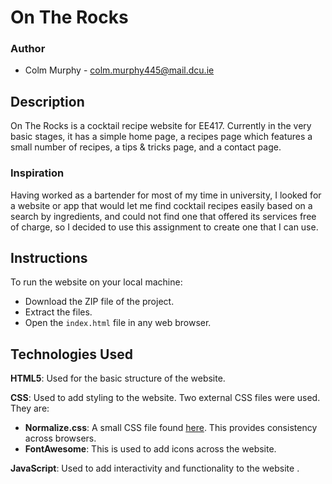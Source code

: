 
# On The Rocks

### Author

- Colm Murphy - colm.murphy445@mail.dcu.ie

## Description

On The Rocks is a cocktail recipe website for EE417. Currently in the very basic stages, it has a simple home page, 
a recipes page which features a small number of recipes, a tips & tricks page, and a contact page.

### Inspiration

Having worked as a bartender for most of my time in university, I looked for a website or app that would 
let me find cocktail recipes easily based on a search by ingredients, and could not find one that offered its 
services free of charge, so I decided to use this assignment to create one that I can use.

## Instructions

To run the website on your local machine:
- Download the ZIP file of the project.
- Extract the files.
- Open the `index.html` file in any web browser.

## Technologies Used

**HTML5**: Used for the basic structure of the website.

**CSS**: Used to add styling to the website. Two external CSS files were used. They are:
- **Normalize.css**: A small CSS file found [here](github.com/necolas/normalize.css). This provides consistency across browsers.
- **FontAwesome**: This is used to add icons across the website.

**JavaScript**: Used to add interactivity and functionality to the website .


